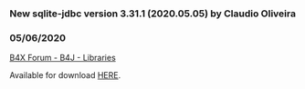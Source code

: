 ### New sqlite-jdbc version 3.31.1 (2020.05.05) by Claudio Oliveira
### 05/06/2020
[B4X Forum - B4J - Libraries](https://www.b4x.com/android/forum/threads/117410/)

Available for download [HERE](https://repo1.maven.org/maven2/org/xerial/sqlite-jdbc/3.31.1/sqlite-jdbc-3.31.1.jar).
